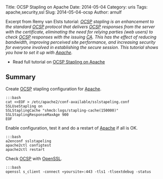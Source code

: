 Title: OCSP Stapling on Apache
Date: 2014-05-04
Category: uris
Tags: apache,security,ssl
Slug: 2014-05-04-ocsp
Author: arnulf

Excerpt from Remy van Elsts tutorial: *[OCSP] stapling is an enhancement to the standard [OCSP] protocol that delivers [OCSP] responses from the server with the certificate, eliminating the need for relying parties (web users) to check [OCSP] responses with the issuing [CA]. This has the effect of reducing bandwidth, improving perceived site performance, and increasing security for everyone involved in establishing the secure session. This tutorial shows you how to set it up with [Apache].*

* Read full tutorial on [OCSP Stapling on Apache](https://raymii.org/s/tutorials/OCSP_Stapling_on_Apache2.html)

## Summary

Create [OCSP] stapling configuration for [Apache].

    :::bash
    cat <<EOF > /etc/apache2/conf-available/sslstapeling.conf
    SSLUseStapling on
    SSLStaplingCache "shmcb:logs/stapling-cache(150000)"
    SSLStaplingResponseMaxAge 900
    EOF
    
Enable configuration, test it and do a restart of [Apache] if all is OK.

    :::bash
    a2enconf sslstapeling
    apache2ctl configtest
    apache2ctl restart

Check [OCSP] with [OpenSSL].

    :::bash
    openssl s_client -connect «yoursite»:443 -tls1 -tlsextdebug -status
    
[OCSP]: https://en.wikipedia.org/wiki/OCSP "Online Certificate Status Protocol"
[CA]: https://en.wikipedia.org/wiki/Certificate_Authority "Certificate authority"
[Apache]: http://httpd.apache.org
[OpenSSL]: https://www.openssl.org
